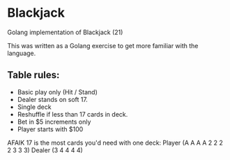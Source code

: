 Blackjack
=========

Golang implementation of Blackjack (21)

This was written as a Golang exercise to get more familiar with the language.

Table rules:
------------

* Basic play only (Hit / Stand) 
* Dealer stands on soft 17.
* Single deck
* Reshuffle if less than 17 cards in deck.
* Bet in $5 increments only
* Player starts with $100

AFAIK 17 is the most cards you'd need with one deck:
Player (A A A A 2 2 2 2 3 3 3) Dealer (3 4 4 4 4)

